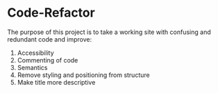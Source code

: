 # Code-Refactor

The purpose of this project is to take a working site with confusing and redundant code and improve:

  1. Accessibility 
  1. Commenting of code
  1. Semantics
  1. Remove styling and positioning from structure
  1. Make title more descriptive
